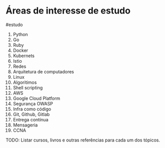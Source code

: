 # Áreas de interesse de estudo
#estudo

1. Python
2. Go
3. Ruby
4. Docker
5. Kubernets
6. Istio
7. Redes
8. Arquitetura de computadores
9. Linux
10. Algoritimos
11. Shell scripting
12. AWS
13. Google Cloud Platform
14. Segurança OWASP
15. Infra como código
16. Git, Github, Gitlab
17. Entrega contínua
18. Mensageria
19. CCNA

TODO: Listar cursos, livros e outras referências para cada um dos tópicos. 